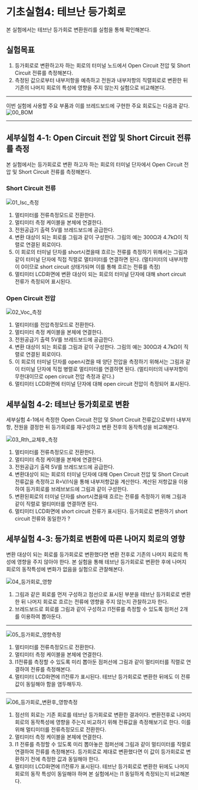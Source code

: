 
# 기초실험4: 테브난 등가회로

본 실험에서는 테브난 등가회로 변환원리를 실험을 통해 확인해본다.

## 실험목표
1. 등가회로로 변환하고자 하는 회로의 터미널 노드에서 Open Circuit 전압 및 Short Circuit 전류를 측정해본다.
2. 측정된 값으로부터 내부저항을 예측하고 전원과 내부저항의 직렬회로로 변환한 뒤 기존의 나머지 회로의 특성에 영향을 주지 않는지 실험으로 비교해본다.

-------------------------
이번 실험에 사용할 주요 부품과 이를 브레드보드에 구현한 주요 회로도는 다음과 같다.
![00_BOM](./images/00_BOM.png )

------------------------
## 세부실험 4-1: Open Circuit 전압 및 Short Circuit 전류를 측정

본 실험에서는 등가회로로 변환 하고자 하는 회로의 터미널 단자에서 Open Circuit 전압 및 Short Circuit 전류를 측정해본다.

### Short Circuit 전류

![01_Isc_측정](./images/01_Isc_측정.jpg)

1. 멀티미터를 전류측정모드로 전환한다.
2. 멀티미터 측정 케이블을 본체에 연결한다.
3. 전원공급기 출력 5V를 브레드보드에 공급한다.
4. 변환 대상이 되는 회로를 그림과 같이 구성한다. 그림의 예는 300Ω과 4.7kΩ이 직렬로 연결된 회로이다. 
5. 이 회로의 터미널 단자를 short시켰을때 흐르는 전류를 측정하기 위해서는 그림과 같이 터미널 단자에 직접 직렬로 멀티미터를 연결하면 된다. (멀티미터의 내부저항이 0이므로 short circuit 상태가되며 이를 통해 흐르는 전류를 측정)
6. 멀티미터 LCD화면에 변환 대상이 되는 회로의 터미널 단자에 대해 short circuit 전류가 측정되어 표시된다.

### Open Circuit 전압

![02_Voc_측정](./images/02_Voc_측정.jpg)

1. 멀티미터를 전압측정모드로 전환한다.
2. 멀티미터 측정 케이블을 본체에 연결한다.
3. 전원공급기 출력 5V를 브레드보드에 공급한다.
4. 변환 대상이 되는 회로를 그림과 같이 구성한다. 그림의 예는 300Ω과 4.7kΩ이 직렬로 연결된 회로이다. 
5. 이 회로의 터미널 단자를 open시켰을 때 양단 전압을 측정하기 위해서는 그림과 같이 터미널 단자에 직접 병렬로 멀티미터를 연결하면 된다. (멀티미터의 내부저항이 무한대이므로 open circuit 전압 측정과 같다.)
6. 멀티미터 LCD화면에 터미널 단자에 대해 open circuit 전압이 측정되어 표시된다.

## 세부실험 4-2: 테브난 등가회로로 변환

세부실험 4-1에서 측정한 Open Circuit 전압 및 Short Circuit 전류값으로부터 내부저항, 전원을 결정한 뒤 등가회로를 재구성하고 변환 전후의 동작특성을 비교해본다.

![03_Rth_교체후_측정](./images/03_Rth_교체후_측정.jpg)

1. 멀티미터를 전류측정모드로 전환한다.
2. 멀티미터 측정 케이블을 본체에 연결한다.
3. 전원공급기 출력 5V를 브레드보드에 공급한다.
4. 변환대상이 되는 회로의 터미널 단자에 대해 Open Circuit 전압 및 Short Circuit 전류값을 측정하고 R=V/I식을 통해 내부저항값을 계산한다. 계산된 저항값을 이용하여 등가회로를 브레브보드에 그림과 같이 구성한다.
5. 변환된회로의 터미널 단자를 short시켰을때 흐르는 전류를 측정하기 위해 그림과 같이 직렬로 멀티미터를 연결하면 된다. 
6. 멀티미터 LCD화면에 short circuit 전류가 표시된다. 등가회로로 변환하기 short circuit 전류와 동일한가 ?


## 세부실험 4-3: 등가회로 변환에 따른 나머지 회로의 영향

변환 대상이 되는 회로를 등가회로로 변환했다면 변환 전후로 기존의 나머지 회로의 특성에 영향을 주지 않아야 한다. 본 실험을 통해 테브난 등가회로로 변환한 후에 나머지 회로의 동작특성에 변화가 없음을 실험으로 관찰해본다.

![04_등가회로_영향](./images/04_등가회로_영향.jpg)

1. 그림과 같은 회로를 먼저 구성하고 점선으로 표시된 부분을 테브난 등가회로로 변환한 뒤 나머지 회로로 흐르는 전류에 영향을 주지 않는지 관찰하고자 한다.
2. 브레드보드로 회로를 그림과 같이 구성하고 I1전류를 측정할 수 있도록 점퍼선 2개를 이용하여 뽑아둔다.

-------------------
![05_등가회로_영향측정](./images/05_등가회로_영향측정.jpg)

1. 멀티미터를 전류측정모드로 전환한다.
2. 멀티미터 측정 케이블을 본체에 연결한다.
3. I1전류를 측정할 수 있도록 미리 뽑아둔 점퍼선에 그림과 같이 멀티미터를 직렬로 연결하여 전류를 측정해본다.
4. 멀티미터 LCD화면에 I1전류가 표시된다. 테브난 등가회로로 변환한 뒤에도 이 전류값이 동일해야 함을 염두해두자.

-------------------
![06_등가회로_변환후_영향측정](./images/06_등가회로_변환후_영향측정.jpg)

1. 점선의 회로는 기존 회로를 테브난 등가회로로 변환한 결과이다. 변환전후로 나머지 회로의 동작특성에 영향을 주는지 비교하기 위해 전류값을 측정해보기로 한다. 이를 위해 멀티미터를 전류측정모드로 전환한다.
2. 멀티미터 측정 케이블을 본체에 연결한다.
3. I1 전류를 측정할 수 있도록 미리 뽑아놓은 점퍼선에 그림과 같이 멀티미터를 직렬로 연결하여 전류를 측정해본다. 등가회로로 제대로 변환했다면 이 값이 등가회로로 변환하기 전에 측정한 값과 동일해야 한다.
4. 멀티미터 LCD화면에 I1전류가 표시된다. 테브난 등가회로로 변환한 뒤에도 나머지 회로의 동작 특성이 동일해야 하며 본 실험에서는 I1 동일하게 측정되는지 비교해본다.












